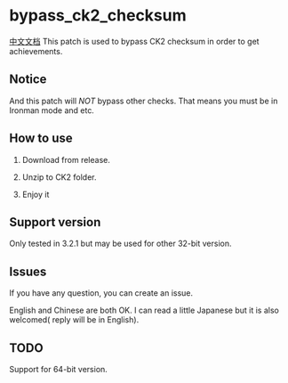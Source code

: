 #  bypass_ck2_checksum
[中文文档](readme_zh-cn.md)
This patch is used to bypass CK2 checksum in order to get achievements.

## Notice

And this patch will *NOT* bypass other checks. That means you must be in Ironman mode and etc.



## How to use

1. Download from release.

2. Unzip to CK2 folder.

3. Enjoy it

## Support version

Only tested in 3.2.1 but may be used for other 32-bit version.

## Issues

If you have any question, you can create an issue.

English and Chinese are both OK. I can read a little Japanese but it is also welcomed( reply will be in English).

## TODO

Support for 64-bit version.



